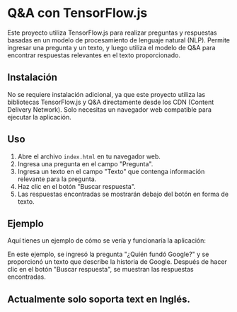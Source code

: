 # Q&A con TensorFlow.js

Este proyecto utiliza TensorFlow.js para realizar preguntas y respuestas basadas en un modelo de procesamiento de lenguaje natural (NLP). Permite ingresar una pregunta y un texto, y luego utiliza el modelo de Q&A para encontrar respuestas relevantes en el texto proporcionado.

## Instalación

No se requiere instalación adicional, ya que este proyecto utiliza las bibliotecas TensorFlow.js y Q&A directamente desde los CDN (Content Delivery Network). Solo necesitas un navegador web compatible para ejecutar la aplicación.

## Uso

1. Abre el archivo `index.html` en tu navegador web.
2. Ingresa una pregunta en el campo "Pregunta".
3. Ingresa un texto en el campo "Texto" que contenga información relevante para la pregunta.
4. Haz clic en el botón "Buscar respuesta".
5. Las respuestas encontradas se mostrarán debajo del botón en forma de texto.

## Ejemplo

Aquí tienes un ejemplo de cómo se vería y funcionaría la aplicación:

En este ejemplo, se ingresó la pregunta "¿Quién fundó Google?" y se proporcionó un texto que describe la historia de Google. Después de hacer clic en el botón "Buscar respuesta", se muestran las respuestas encontradas.

## Actualmente solo soporta text en Inglés.

